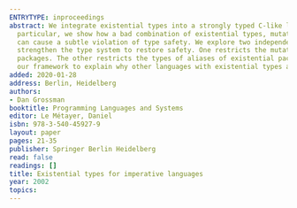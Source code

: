 ```yaml
---
ENTRYTYPE: inproceedings
abstract: We integrate existential types into a strongly typed C-like language. In
  particular, we show how a bad combination of existential types, mutation, and aliasing
  can cause a subtle violation of type safety. We explore two independent ways to
  strengthen the type system to restore safety. One restricts the mutation of existential
  packages. The other restricts the types of aliases of existential packages. We use
  our framework to explain why other languages with existential types are safe.
added: 2020-01-28
address: Berlin, Heidelberg
authors:
- Dan Grossman
booktitle: Programming Languages and Systems
editor: Le Métayer, Daniel
isbn: 978-3-540-45927-9
layout: paper
pages: 21-35
publisher: Springer Berlin Heidelberg
read: false
readings: []
title: Existential types for imperative languages
year: 2002
topics:
---
```

